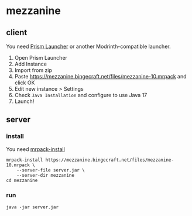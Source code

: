 # mezzanine

## client

You need [Prism Launcher](https://prismlauncher.org/) or another Modrinth-compatible launcher.

1. Open Prism Launcher
2. Add Instance
3. Import from zip
4. Paste https://mezzanine.bingecraft.net/files/mezzanine-10.mrpack and click OK
5. Edit new instance > Settings
6. Check `Java Installation` and configure to use Java 17
7. Launch!

## server

### install

You need [mrpack-install](https://github.com/nothub/mrpack-install)

```
mrpack-install https://mezzanine.bingecraft.net/files/mezzanine-10.mrpack \
    --server-file server.jar \
    --server-dir mezzanine
cd mezzanine
```

### run

```
java -jar server.jar
```